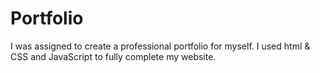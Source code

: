 # Portfolio
I was assigned to create a professional portfolio for myself. I used html &amp; CSS and JavaScript to fully complete my website.
